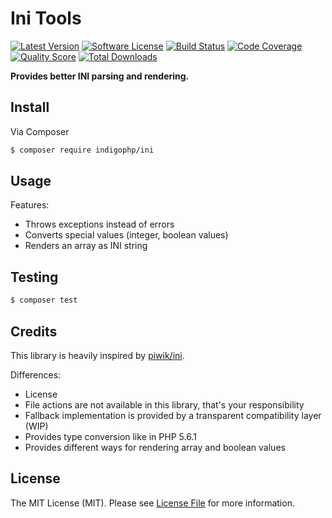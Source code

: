 # Ini Tools

[![Latest Version](https://img.shields.io/github/release/indigophp/ini.svg?style=flat-square)](https://github.com/indigophp/ini/releases)
[![Software License](https://img.shields.io/badge/license-MIT-brightgreen.svg?style=flat-square)](LICENSE)
[![Build Status](https://img.shields.io/travis/indigophp/ini.svg?style=flat-square)](https://travis-ci.org/indigophp/ini)
[![Code Coverage](https://img.shields.io/scrutinizer/coverage/g/indigophp/ini.svg?style=flat-square)](https://scrutinizer-ci.com/g/indigophp/ini)
[![Quality Score](https://img.shields.io/scrutinizer/g/indigophp/ini.svg?style=flat-square)](https://scrutinizer-ci.com/g/indigophp/ini)
[![Total Downloads](https://img.shields.io/packagist/dt/indigophp/ini.svg?style=flat-square)](https://packagist.org/packages/indigophp/ini)

**Provides better INI parsing and rendering.**


## Install

Via Composer

``` bash
$ composer require indigophp/ini
```

## Usage

Features:

- Throws exceptions instead of errors
- Converts special values (integer, boolean values)
- Renders an array as INI string


## Testing

``` bash
$ composer test
```


## Credits

This library is heavily inspired by [piwik/ini](https://github.com/piwik/component-ini).

Differences:

- License
- File actions are not available in this library, that's your responsibility
- Fallback implementation is provided by a transparent compatibility layer (WIP)
- Provides type conversion like in PHP 5.6.1
- Provides different ways for rendering array and boolean values


## License

The MIT License (MIT). Please see [License File](LICENSE) for more information.
